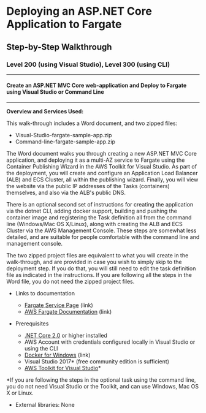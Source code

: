 # **Deploying an ASP.NET Core Application to Fargate**

## Step-by-Step Walkthrough
### Level 200 (using Visual Studio), Level 300 (using CLI)
--------

#### Create an ASP.NET MVC Core web-application and Deploy to Fargate using Visual Studio or Command Line 

--------

**Overview and Services Used:**

This walk-through includes a Word document, and two zipped files:
+ Visual-Studio-fargate-sample-app.zip
+ Command-line-fargate-sample-app.zip

The Word document walks you through creating a new ASP.NET MVC Core application, and deploying it as a multi-AZ service to Fargate using the Container Publishing Wizard in the AWS Toolkit for Visual Studio. As part of the deployment, you will create and configure an Application Load Balancer (ALB) and ECS Cluster, all within the publishing wizard. Finally, you will view the website via the public IP addresses of the Tasks (containers) themselves, and also via the ALB's public DNS.

There is an optional second set of instructions for creating the application via the dotnet CLI, adding docker support, building and pushing the container image and registering the Task definition all from the command line (Windows/Mac OS X/Linux), along with creating the ALB and ECS Cluster via the AWS Management Console. These steps are somewhat less detailed, and are suitable for people comfortable with the command line and management console.

The two zipped project files are equivalent to what you will create in the walk-through, and are provided in case you wish to simply skip to the deployment step. If you do that, you will still need to edit the task definition file as indicated in the instructions. If you are following all the steps in the Word file, you do not need the zipped project files.
	
+ Links to documentation
	* [Fargate Service Page](https://aws.amazon.com/fargate/) (link)
	* [AWS Fargate Documentation](https://docs.aws.amazon.com/AmazonECS/latest/developerguide/ECS_GetStarted.html) (link)

+ Prerequisites
	* [.NET Core 2.0](https://www.microsoft.com/net/download/) or higher installed
	* AWS Account with credentials configured locally in Visual Studio or using the CLI
	* [Docker for Windows](https://docs.docker.com/docker-for-windows/?install_site=vsonwin) (link)
	* Visual Studio 2017* (free community edition is sufficient)
	* [AWS Toolkit for Visual Studio](https://aws.amazon.com/visualstudio/)*

*If you are following the steps in the optional task using the command line, you do not need Visual Studio or the Toolkit, and can use Windows, Mac OS X or Linux.

+ External libraries: None